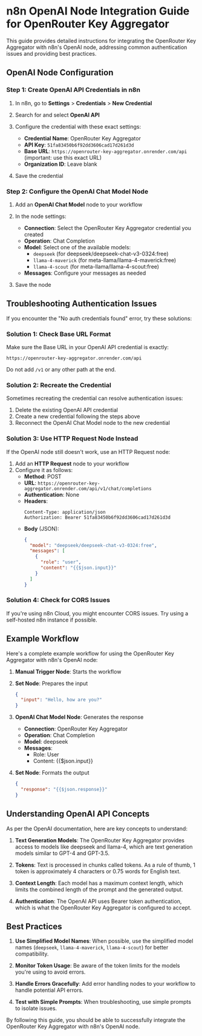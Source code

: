 # n8n OpenAI Node Integration Guide for OpenRouter Key Aggregator

This guide provides detailed instructions for integrating the OpenRouter Key Aggregator with n8n's OpenAI node, addressing common authentication issues and providing best practices.

## OpenAI Node Configuration

### Step 1: Create OpenAI API Credentials in n8n

1. In n8n, go to **Settings** > **Credentials** > **New Credential**
2. Search for and select **OpenAI API**
3. Configure the credential with these exact settings:
   - **Credential Name**: OpenRouter Key Aggregator
   - **API Key**: `51fa83450b6f92dd3606cad17d261d3d`
   - **Base URL**: `https://openrouter-key-aggregator.onrender.com/api` (important: use this exact URL)
   - **Organization ID**: Leave blank

4. Save the credential

### Step 2: Configure the OpenAI Chat Model Node

1. Add an **OpenAI Chat Model** node to your workflow
2. In the node settings:
   - **Connection**: Select the OpenRouter Key Aggregator credential you created
   - **Operation**: Chat Completion
   - **Model**: Select one of the available models:
     - `deepseek` (for deepseek/deepseek-chat-v3-0324:free)
     - `llama-4-maverick` (for meta-llama/llama-4-maverick:free)
     - `llama-4-scout` (for meta-llama/llama-4-scout:free)
   - **Messages**: Configure your messages as needed

3. Save the node

## Troubleshooting Authentication Issues

If you encounter the "No auth credentials found" error, try these solutions:

### Solution 1: Check Base URL Format

Make sure the Base URL in your OpenAI API credential is exactly:
```
https://openrouter-key-aggregator.onrender.com/api
```

Do not add `/v1` or any other path at the end.

### Solution 2: Recreate the Credential

Sometimes recreating the credential can resolve authentication issues:

1. Delete the existing OpenAI API credential
2. Create a new credential following the steps above
3. Reconnect the OpenAI Chat Model node to the new credential

### Solution 3: Use HTTP Request Node Instead

If the OpenAI node still doesn't work, use an HTTP Request node:

1. Add an **HTTP Request** node to your workflow
2. Configure it as follows:
   - **Method**: POST
   - **URL**: `https://openrouter-key-aggregator.onrender.com/api/v1/chat/completions`
   - **Authentication**: None
   - **Headers**:
     ```
     Content-Type: application/json
     Authorization: Bearer 51fa83450b6f92dd3606cad17d261d3d
     ```
   - **Body** (JSON):
     ```json
     {
       "model": "deepseek/deepseek-chat-v3-0324:free",
       "messages": [
         {
           "role": "user",
           "content": "{{$json.input}}"
         }
       ]
     }
     ```

### Solution 4: Check for CORS Issues

If you're using n8n Cloud, you might encounter CORS issues. Try using a self-hosted n8n instance if possible.

## Example Workflow

Here's a complete example workflow for using the OpenRouter Key Aggregator with n8n's OpenAI node:

1. **Manual Trigger Node**: Starts the workflow

2. **Set Node**: Prepares the input
   ```json
   {
     "input": "Hello, how are you?"
   }
   ```

3. **OpenAI Chat Model Node**: Generates the response
   - **Connection**: OpenRouter Key Aggregator
   - **Operation**: Chat Completion
   - **Model**: deepseek
   - **Messages**:
     - Role: User
     - Content: {{$json.input}}

4. **Set Node**: Formats the output
   ```json
   {
     "response": "{{$json.response}}"
   }
   ```

## Understanding OpenAI API Concepts

As per the OpenAI documentation, here are key concepts to understand:

1. **Text Generation Models**: The OpenRouter Key Aggregator provides access to models like deepseek and llama-4, which are text generation models similar to GPT-4 and GPT-3.5.

2. **Tokens**: Text is processed in chunks called tokens. As a rule of thumb, 1 token is approximately 4 characters or 0.75 words for English text.

3. **Context Length**: Each model has a maximum context length, which limits the combined length of the prompt and the generated output.

4. **Authentication**: The OpenAI API uses Bearer token authentication, which is what the OpenRouter Key Aggregator is configured to accept.

## Best Practices

1. **Use Simplified Model Names**: When possible, use the simplified model names (`deepseek`, `llama-4-maverick`, `llama-4-scout`) for better compatibility.

2. **Monitor Token Usage**: Be aware of the token limits for the models you're using to avoid errors.

3. **Handle Errors Gracefully**: Add error handling nodes to your workflow to handle potential API errors.

4. **Test with Simple Prompts**: When troubleshooting, use simple prompts to isolate issues.

By following this guide, you should be able to successfully integrate the OpenRouter Key Aggregator with n8n's OpenAI node.
